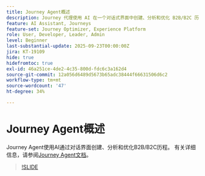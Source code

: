 ```yaml
---
title: Journey Agent概述
description: Journey 代理使用 AI 在一个对话式界面中创建、分析和优化 B2B/B2C 历程。
feature: AI Assistant, Journeys
feature-set: Journey Optimizer, Experience Platform
role: User, Developer, Leader, Admin
level: Beginner
last-substantial-update: 2025-09-23T00:00:00Z
jira: KT-19109
hide: true
hidefromtoc: true
exl-id: 46a251ce-4de2-4c35-800d-fdc6c3a162d4
source-git-commit: 12a056d6489d5673b65adc38444f66631506d6c2
workflow-type: tm+mt
source-wordcount: '47'
ht-degree: 34%

---
```


# Journey Agent概述

Journey Agent使用AI通过对话界面创建、分析和优化B2B/B2C历程。 有关详细信息，请参阅[Journey Agent文档](https://experienceleague.adobe.com/en/docs/experience-cloud-ai/experience-cloud-ai/agents/ajo-agent)。

>[!SLIDE](journey-agent-overview)
